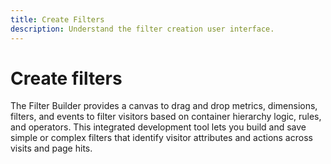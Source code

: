 ```yaml
---
title: Create Filters
description: Understand the filter creation user interface.
---
```


# Create filters

The Filter Builder provides a canvas to drag and drop metrics, dimensions, filters, and events to filter visitors based on container hierarchy logic, rules, and operators. This integrated development tool lets you build and save simple or complex filters that identify visitor attributes and actions across visits and page hits.

